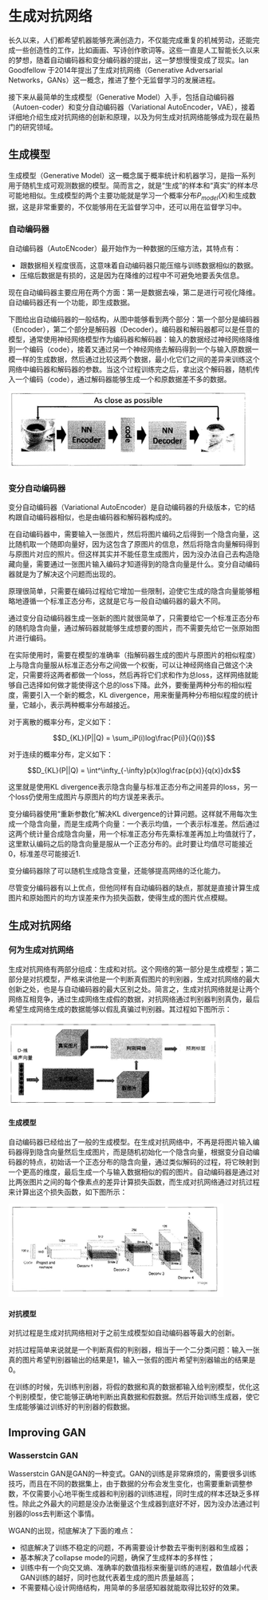 # 生成对抗网络  

长久以来，人们都希望机器能够充满创造力，不仅能完成重复的机械劳动，还能完成一些创造性的工作，比如画画、写诗创作歌词等。这些一直是人工智能长久以来的梦想，随着自动编码器和变分编码器的提出，这一梦想慢慢变成了现实。Ian Goodfellow 于2014年提出了生成对抗网络（Generative Adversarial Networks，GANs）这一概念，推进了整个无监督学习的发展进程。  

接下来从最简单的生成模型（Generative Model）入手，包括自动编码器（Autoen-coder）和变分自动编码器（Variational AutoEncoder，VAE），接着详细地介绍生成对抗网络的创新和原理，以及为何生成对抗网络能够成为现在最热门的研究领域。  

## 生成模型  

生成模型（Generative Model）这一概念属于概率统计和机器学习，是指一系列用于随机生成可观测数据的模型。简而言之，就是“生成”的样本和“真实”的样本尽可能地相似。生成模型的两个主要功能就是学习一个概率分布$P_{model}(X)$和生成数据，这是非常重要的，不仅能够用在无监督学习中，还可以用在监督学习中。  

### 自动编码器  

自动编码器（AutoENcoder）最开始作为一种数据的压缩方法，其特点有：  

* 跟数据相关程度很高，这意味着自动编码器只能压缩与训练数据相似的数据。
* 压缩后数据是有损的，这是因为在降维的过程中不可避免地要丢失信息。  

现在自动编码器主要应用在两个方面：第一是数据去噪，第二是进行可视化降维。自动编码器还有一个功能，即生成数据。  

下图给出自动编码器的一般结构，从图中能够看到两个部分：第一个部分是编码器（Encoder），第二个部分是解码器（Decoder）。编码器和解码器都可以是任意的模型，通常使用神经网络模型作为编码器和解码器：输入的数据经过神经网络降维到一个编码（code），接着又通过另一个神经网络去解码得到一个与输入原数据一模一样的生成数据，然后通过比较这两个数据，最小化它们之间的差异来训练这个网络中编码器和解码器的参数。当这个过程训练完之后，拿出这个解码器，随机传入一个编码（code），通过解码器能够生成一个和原数据差不多的数据。

![自动编码器结构](../pics/自动编码器结构.png)  

### 变分自动编码器  

变分自动编码器（Variational AutoEncoder）是自动编码器的升级版本，它的结构跟自动编码器相似，也是由编码器和解码器构成的。  

在自动编码器中，需要输入一张图片，然后将图片编码之后得到一个隐含向量，这比随机取一个随即向量好，因为这包含了原图片的信息，然后将隐含向量解码得到与原图片对应的照片。但这样其实并不能任意生成图片，因为没办法自己去构造隐藏向量，需要通过一张图片输入编码才知道得到的隐含向量是什么。变分自动编码器就是为了解决这个问题而出现的。  

原理很简单，只需要在编码过程给它增加一些限制，迫使它生成的隐含向量能够粗略地遵循一个标准正态分布，这就是它与一般自动编码器的最大不同。  

通过变分自动编码器生成一张新的图片就很简单了，只需要给它一个标准正态分布的随机隐含向量，通过解码器就能够生成想要的图片，而不需要先给它一张原始图片进行编码。  

在实际使用时，需要在模型的准确率（指解码器生成的图片与原图片的相似程度）上与隐含向量服从标准正态分布之间做一个权衡，可以让神经网络自己做这个决定，只需要将这两者都做一个loss，然后再将它们求和作为总loss，这样网络就能够自己选择如何做才能使得这个总的loss下降。此外，要衡量两种分布的相似程度，需要引入一个新的概念，KL divergence，用来衡量两种分布相似程度的统计量，它越小，表示两种概率分布越接近。  

对于离散的概率分布，定义如下：  

$$D_{KL}(P||Q) = \sum_iP(i)log\frac{P(i)}{Q(i)}$$  

对于连续的概率分布，定义如下：  

$$D_{KL}(P||Q) = \int^\infty_{-\infty}p(x)log\frac{p(x)}{q(x)}dx$$  

这里就是使用KL divergence表示隐含向量与标准正态分布之间差异的loss，另一个loss仍使用生成图片与原图片的均方误差来表示。  

变分编码器使用“重新参数化”解决KL divergence的计算问题。这样就不用每次生成一个隐含向量，而是生成两个向量：一个表示均值，一个表示标准差。然后通过这两个统计量合成隐含向量，用一个标准正态分布先乘标准差再加上均值就行了，这里默认编码之后的隐含向量是服从一个正态分布的。此时要让均值尽可能接近0，标准差尽可能接近1.  

变分编码器除了可以随机生成隐含变量，还能够提高网络的泛化能力。  

尽管变分编码器有以上优点，但他同样有自动编码器的缺点，那就是直接计算生成图片和原始图片的均方误差来作为损失函数，使得生成的图片优点模糊。  

## 生成对抗网络  

### 何为生成对抗网络  

生成对抗网络有两部分组成：生成和对抗。这个网络的第一部分是生成模型；第二部分是对抗模型，严格来讲他是一个判断真假图片的判别器，生成对抗网络的最大创新之处，也是与自动编码器的最大区别之处。简言之，生成对抗网络就是让两个网络互相竞争，通过生成网络生成假的数据，对抗网络通过判别器判别真伪，最后希望生成网络生成的数据能够以假乱真骗过判别器。其过程如下图所示：  

![生成对抗网络生成数据过程](../pics/生成对抗网络生成数据过程.png)  

#### 生成模型  

自动编码器已经给出了一般的生成模型。在生成对抗网络中，不再是将图片输入编码器得到隐含向量然后生成图片，而是随机初始化一个隐含向量，根据变分自动编码器的特点，初始话一个正态分布的隐含向量，通过类似解码的过程，将它映射到一个更高的维度，最后生成一个与输入数据相似的假的图片。自动编码器是通过对比两张图片之间的每个像素点的差异计算损失函数，而生成对抗网络通过对抗过程来计算出这个损失函数，如下图所示：  

![生成模型](../pics/生成模型.png)  

#### 对抗模型  

对抗过程是生成对抗网络相对于之前生成模型如自动编码器等最大的创新。  

对抗过程简单来说就是一个判断真假的判别器，相当于一个二分类问题：输入一张真的图片希望判别器输出的结果是1，输入一张假的图片希望判别器输出的结果是0。  

在训练的时候，先训练判别器，将假的数据和真的数据都输入给判别模型，优化这个判别模型，使它能够正确地判断出真数据和假数据。然后开始训练生成器，使它生成能够骗过训练好的判别器的假数据。  

## Improving GAN  

### Wasserstcin GAN

Wasserstcin GAN是GAN的一种变式。GAN的训练是非常麻烦的，需要很多训练技巧，而且在不同的数据集上，由于数据的分布会发生变化，也需要重新调整参数，不仅需要小心地平衡生成器和判别器的训练进程，同时生成的样本还缺乏多样性。除此之外最大的问题是没办法衡量这个生成器到底好不好，因为没办法通过判别器的loss去判断这个事情。  

WGAN的出现，彻底解决了下面的难点：  
* 彻底解决了训练不稳定的问题，不再需要设计参数去平衡判别器和生成器；
* 基本解决了collapse mode的问题，确保了生成样本的多样性；
* 训练中有一个向交叉熵、准确率的数值指标来衡量训练的进程，数值越小代表GAN训练的越好，同时也就代表着生成的图片质量越高；
* 不需要精心设计网络结构，用简单的多层感知器就能取得比较好的效果。  
